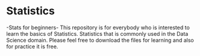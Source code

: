 # Statistics
-Stats for beginners-
This repository is for everybody who is interested to learn the basics of Statistics.
Statistics that is commonly used in the Data Science domain.
Please feel free to download the files for learning and also for practice it is free.
